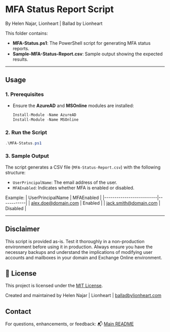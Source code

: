 # MFA Status Report Script
By Helen Najar, Lionheart | Ballad by Lionheart

This folder contains:
- **MFA-Status.ps1**: The PowerShell script for generating MFA status reports.
- **Sample-MFA-Status-Report.csv**: Sample output showing the expected results.

---

## Usage

### **1. Prerequisites**
- Ensure the **AzureAD** and **MSOnline** modules are installed:
  ```powershell
  Install-Module -Name AzureAD
  Install-Module -Name MSOnline
  ```

### **2. Run the Script**
```powershell
.\MFA-Status.ps1
```

### **3. Sample Output**
The script generates a CSV file (`MFA-Status-Report.csv`) with the following structure:
- `UserPrincipalName`: The email address of the user.
- `MFAEnabled`: Indicates whether MFA is enabled or disabled.

Example:
| UserPrincipalName       | MFAEnabled |
|--------------------------|------------|
| alex.doe@domain.com      | Enabled    |
| jack.smith@domain.com    | Disabled   |

---

## Disclaimer

This script is provided as-is. Test it thoroughly in a non-production environment before using it in production. Always ensure you have the necessary backups and understand the implications of modifying user accounts and mailboxes in your domain and Exchange Online environment.

## 📜 License

This project is licensed under the [MIT License](https://github.com/balladbylionheart/Azure-IT-Portfolio/blob/main/LICENSE.md).

Created and maintained by Helen Najar | Lionheart | [balladbylionheart.com](https://www.balladbylionheart.com)


## **Contact**

For questions, enhancements, or feedback:
📬 [Main README](https://github.com/balladbylionheart/Azure-IT-Portfolio/blob/main/README.md)
